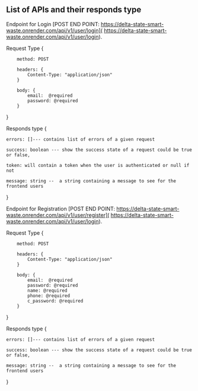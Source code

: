 ## List of APIs and their responds type

Endpoint for Login [POST END POINT: https://delta-state-smart-waste.onrender.com/api/v1/user/login]( https://delta-state-smart-waste.onrender.com/api/v1/user/login).

Request Type {

        method: POST
        
        headers: {
            Content-Type: "application/json"
        }

        body: {
            email:  @required
            password: @required
        }

}


Responds type { 

    errors: []--- contains list of errors of a given request

    success: boolean --- show the success state of a request could be true or false,

    token: will contain a token when the user is authenticated or null if not

    message: string --  a string containing a message to see for the frontend users

 }


 Endpoint for Registration [POST END POINT: https://delta-state-smart-waste.onrender.com/api/v1/user/register]( https://delta-state-smart-waste.onrender.com/api/v1/user/login).

Request Type {

        method: POST
        
        headers: {
            Content-Type: "application/json"
        }

        body: {
            email:  @required
            password: @required
            name: @required
            phone: @required
            c_password: @required
        }

}


Responds type { 

    errors: []--- contains list of errors of a given request

    success: boolean --- show the success state of a request could be true or false,

    message: string --  a string containing a message to see for the frontend users

 }



